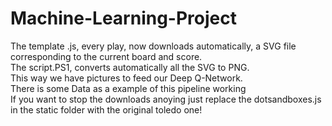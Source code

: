 # Machine-Learning-Project

The template .js, every play, now downloads automatically, a SVG file corresponding to the current board and score. <br />
The script.PS1, converts automatically all the SVG to PNG. <br />
This way we have pictures to feed our Deep Q-Network. <br />
There is some Data as a example of this pipeline working <br />
If you want to stop the downloads anoying just replace the dotsandboxes.js in the static folder with the original toledo one!  <br />
